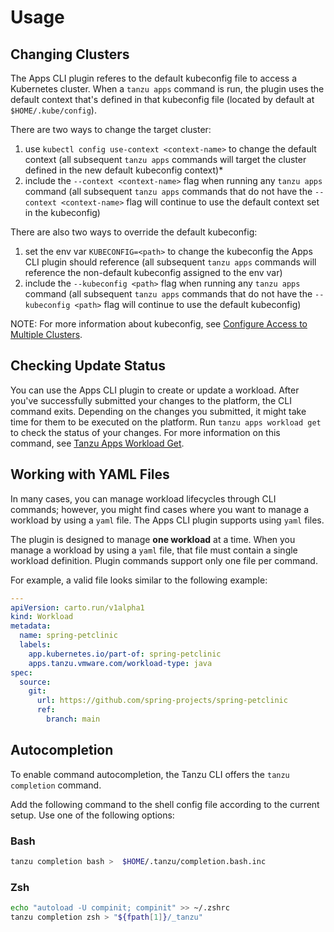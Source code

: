 # Usage

## <a id='changing-clusters'></a> Changing Clusters

The Apps CLI plugin referes to the default kubeconfig file to access a Kubernetes cluster.
When a `tanzu apps` command is run, the plugin uses the default context that's defined in that kubeconfig file (located by default at `$HOME/.kube/config`).

There are two ways to change the target cluster:
1. use `kubectl config use-context <context-name>` to change the default context (all subsequent `tanzu apps` commands will target the cluster defined in the new default kubeconfig context)*
1. include the `--context <context-name>` flag when running any `tanzu apps` command (all subsequent `tanzu apps` commands that do not have the `--context <context-name>` flag will continue to use the default context set in the kubeconfig)

There are also two ways to override the default kubeconfig:
1. set the env var `KUBECONFIG=<path>` to change the kubeconfig the Apps CLI plugin should reference (all subsequent `tanzu apps` commands will reference the non-default kubeconfig assigned to the env var)
1. include the  `--kubeconfig <path>` flag when running any `tanzu apps` command (all subsequent `tanzu apps` commands that do not have the `--kubeconfig <path>` flag will continue to use the default kubeconfig)

NOTE: For more information about kubeconfig, see [Configure Access to Multiple Clusters](https://kubernetes.io/docs/tasks/access-application-cluster/configure-access-multiple-clusters/).


## <a id='checking-update-status'></a>Checking Update Status

You can use the Apps CLI plugin to create or update a workload.
After you've successfully submitted your changes to the platform, the CLI command exits.
Depending on the changes you submitted, it might take time for them to be executed on the platform.
Run `tanzu apps workload get` to check the status of your changes.
For more information on this command, see [Tanzu Apps Workload Get](command-reference/tanzu_apps_workload_get.md).

## <a id='yaml-files'></a> Working with YAML Files

In many cases, you can manage workload lifecycles through CLI commands;
however, you might find cases where you want to manage a workload by using a `yaml` file.
The Apps CLI plugin supports using `yaml` files.

The plugin is designed to manage **one workload** at a time.
When you manage a workload by using a `yaml` file, that file must contain a single workload definition.
Plugin commands support only one file per command.

For example, a valid file looks similar to the following example:

```yaml
---
apiVersion: carto.run/v1alpha1
kind: Workload
metadata:
  name: spring-petclinic
  labels:
    app.kubernetes.io/part-of: spring-petclinic
    apps.tanzu.vmware.com/workload-type: java
spec:
  source:
    git:
      url: https://github.com/spring-projects/spring-petclinic
      ref:
        branch: main
```
## <a id='autocompletion'></a>Autocompletion

To enable command autocompletion, the Tanzu CLI offers the `tanzu completion` command.

Add the following command to the shell config file according to the current setup. Use one of the following options:

### Bash

```bash
tanzu completion bash >  $HOME/.tanzu/completion.bash.inc
```

### Zsh

```sh
echo "autoload -U compinit; compinit" >> ~/.zshrc
tanzu completion zsh > "${fpath[1]}/_tanzu"
```
